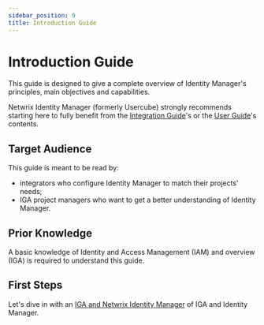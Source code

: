 ```yaml
---
sidebar_position: 9
title: Introduction Guide
---
```


# Introduction Guide

This guide is designed to give a complete overview of Identity Manager's principles, main objectives and capabilities.

Netwrix Identity Manager (formerly Usercube) strongly recommends starting here to fully benefit from the [Integration Guide](../integration-guide/index "Integration Guide")'s or the [User Guide](../user-guide/index "User Guide")'s contents.

## Target Audience

This guide is meant to be read by:

* integrators who configure Identity Manager to match their projects' needs;
* IGA project managers who want to get a better understanding of Identity Manager.

## Prior Knowledge

A basic knowledge of Identity and Access Management (IAM) and overview (IGA) is required to understand this guide.

## First Steps

Let's dive in with an [IGA and Netwrix Identity Manager](overview/index "IGA and Netwrix Identity Manager") of IGA and Identity Manager.